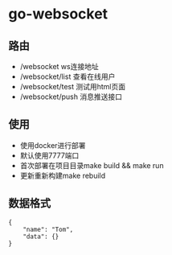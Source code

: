 # go-websocket

## 路由
- /websocket ws连接地址
- /websocket/list 查看在线用户
- /websocket/test 测试用html页面
- /websocket/push 消息推送接口

## 使用
- 使用docker进行部署
- 默认使用7777端口
- 首次部署在项目目录make build && make run
- 更新重新构建make rebuild

## 数据格式

```
{
    "name": "Tom",
    "data": {}
}
```